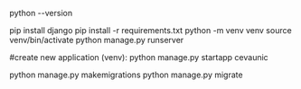 python --version

pip install django
pip install -r requirements.txt
python -m venv venv 
source venv/bin/activate
python manage.py runserver

#create new application (venv):   python manage.py startapp cevaunic

python manage.py makemigrations
python manage.py migrate